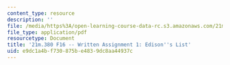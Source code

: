 ```yaml
---
content_type: resource
description: ''
file: /media/https%3A/open-learning-course-data-rc.s3.amazonaws.com/21m-380-music-and-technology-recording-techniques-and-audio-production-fall-2016/e9dc1a4bf730875be4839dc8aa44937c_MIT21M_380F16_assn_wr1.pdf
file_type: application/pdf
resourcetype: Document
title: '21m.380 F16 -- Written Assignment 1: Edison''s List'
uid: e9dc1a4b-f730-875b-e483-9dc8aa44937c
---
```

